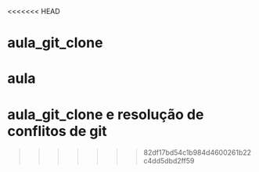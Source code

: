 <<<<<<< HEAD
# aula_git_clone
aula
=======
# aula_git_clone e resolução de conflitos de git
>>>>>>> 82df17bd54c1b984d4600261b22c4dd5dbd2ff59
